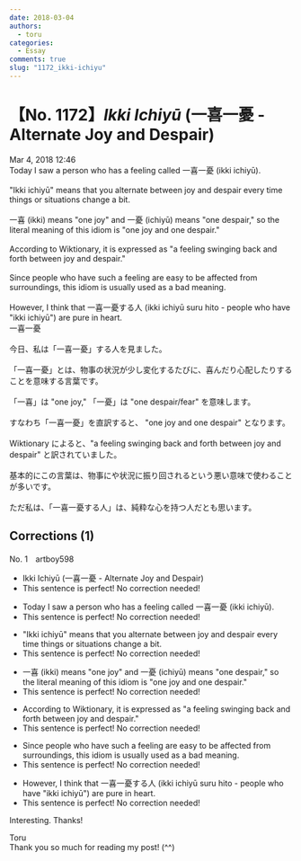 ```yaml
---
date: 2018-03-04
authors:
  - toru
categories:
  - Essay
comments: true
slug: "1172_ikki-ichiyu"
---
```


# 【No. 1172】<strong><em>Ikki Ichiyū</strong></em> (一喜一憂 - Alternate Joy and Despair)
<div class="date">Mar 4, 2018 12:46</div>
<div id="post"><div id="body_show_ori">
Today I saw a person who has a feeling called 一喜一憂 (ikki ichiyū).<br/><br/>"Ikki ichiyū" means that you alternate between joy and despair every time things or situations change a bit.<br/><br/>一喜 (ikki) means "one joy" and 一憂 (ichiyū) means "one despair," so the literal meaning of this idiom is "one joy and one despair."<br/><br/>According to Wiktionary, it is expressed as "a feeling swinging back and forth between joy and despair."<br/><br/>Since people who have such a feeling are easy to be affected from surroundings, this idiom is usually used as a bad meaning.<br/><br/>However, I think that 一喜一憂する人 (ikki ichiyū suru hito - people who have "ikki ichiyū") are pure in heart.
</div></div>

<!-- more -->

<div id="post_ja"><div id="body_show_mo">
一喜一憂<br/><br/>今日、私は「一喜一憂」する人を見ました。<br/><br/>「一喜一憂」とは、物事の状況が少し変化するたびに、喜んだり心配したりすることを意味する言葉です。<br/><br/>「一喜」は "one joy," 「一憂」は "one despair/fear" を意味します。<br/><br/>すなわち「一喜一憂」を直訳すると、 "one joy and one despair" となります。<br/><br/>Wiktionary によると、"a feeling swinging back and forth between joy and despair" と訳されていました。<br/><br/>基本的にこの言葉は、物事にや状況に振り回されるという悪い意味で使わることが多いです。<br/><br/>ただ私は、「一喜一憂する人」は、純粋な心を持つ人だとも思います。
</div></div>

## Corrections (1)
<div id="block"><div class="first_name"> No. 1　<span class="just_name">artboy598</span></div><div id="block2">
<ul class="correction_field">
<li class="incorrect">Ikki Ichiyū (一喜一憂 - Alternate Joy and Despair)</li>
<li class="corrected perfect">This sentence is perfect! No correction needed!</li>
</ul>
<ul class="correction_field">
<li class="incorrect">Today I saw a person who has a feeling called 一喜一憂 (ikki ichiyū).</li>
<li class="corrected perfect">This sentence is perfect! No correction needed!</li>
</ul>
<ul class="correction_field">
<li class="incorrect">"Ikki ichiyū" means that you alternate between joy and despair every time things or situations change a bit.</li>
<li class="corrected perfect">This sentence is perfect! No correction needed!</li>
</ul>
<ul class="correction_field">
<li class="incorrect">一喜 (ikki) means "one joy" and 一憂 (ichiyū) means "one despair," so the literal meaning of this idiom is "one joy and one despair."</li>
<li class="corrected perfect">This sentence is perfect! No correction needed!</li>
</ul>
<ul class="correction_field">
<li class="incorrect">According to Wiktionary, it is expressed as "a feeling swinging back and forth between joy and despair."</li>
<li class="corrected perfect">This sentence is perfect! No correction needed!</li>
</ul>
<ul class="correction_field">
<li class="incorrect">Since people who have such a feeling are easy to be affected from surroundings, this idiom is usually used as a bad meaning.</li>
<li class="corrected perfect">This sentence is perfect! No correction needed!</li>
</ul>
<ul class="correction_field">
<li class="incorrect">However, I think that 一喜一憂する人 (ikki ichiyū suru hito - people who have "ikki ichiyū") are pure in heart.</li>
<li class="corrected perfect">This sentence is perfect! No correction needed!</li>
</ul>
<p class="comment_small">
 Interesting.  Thanks!
</p>

</div><div class="name"><span class="just_name">Toru</span><br>
Thank you so much for reading my post! (^^)
</div>
</div>

